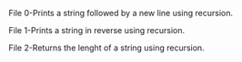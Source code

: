 File 0-Prints a string followed by a new line using recursion.

File 1-Prints a string in reverse using recursion.

File 2-Returns the lenght of a string using recursion.


